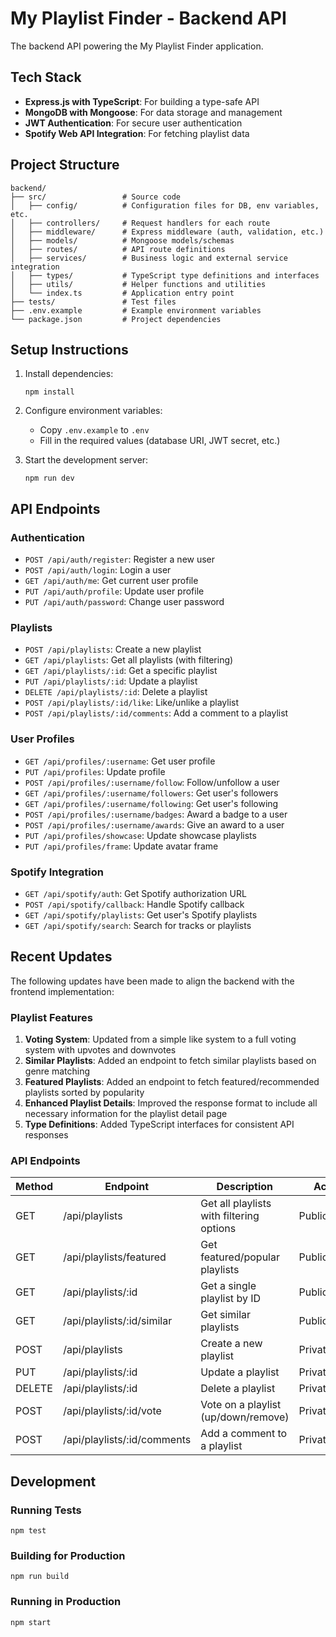 # My Playlist Finder - Backend API

The backend API powering the My Playlist Finder application.

## Tech Stack

- **Express.js with TypeScript**: For building a type-safe API
- **MongoDB with Mongoose**: For data storage and management
- **JWT Authentication**: For secure user authentication
- **Spotify Web API Integration**: For fetching playlist data

## Project Structure

```
backend/
├── src/                 # Source code
│   ├── config/          # Configuration files for DB, env variables, etc.
│   ├── controllers/     # Request handlers for each route
│   ├── middleware/      # Express middleware (auth, validation, etc.)
│   ├── models/          # Mongoose models/schemas
│   ├── routes/          # API route definitions
│   ├── services/        # Business logic and external service integration
│   ├── types/           # TypeScript type definitions and interfaces
│   ├── utils/           # Helper functions and utilities
│   └── index.ts         # Application entry point
├── tests/               # Test files
├── .env.example         # Example environment variables
└── package.json         # Project dependencies
```

## Setup Instructions

1. Install dependencies:

   ```
   npm install
   ```

2. Configure environment variables:

   - Copy `.env.example` to `.env`
   - Fill in the required values (database URI, JWT secret, etc.)

3. Start the development server:
   ```
   npm run dev
   ```

## API Endpoints

### Authentication

- `POST /api/auth/register`: Register a new user
- `POST /api/auth/login`: Login a user
- `GET /api/auth/me`: Get current user profile
- `PUT /api/auth/profile`: Update user profile
- `PUT /api/auth/password`: Change user password

### Playlists

- `POST /api/playlists`: Create a new playlist
- `GET /api/playlists`: Get all playlists (with filtering)
- `GET /api/playlists/:id`: Get a specific playlist
- `PUT /api/playlists/:id`: Update a playlist
- `DELETE /api/playlists/:id`: Delete a playlist
- `POST /api/playlists/:id/like`: Like/unlike a playlist
- `POST /api/playlists/:id/comments`: Add a comment to a playlist

### User Profiles

- `GET /api/profiles/:username`: Get user profile
- `PUT /api/profiles`: Update profile
- `POST /api/profiles/:username/follow`: Follow/unfollow a user
- `GET /api/profiles/:username/followers`: Get user's followers
- `GET /api/profiles/:username/following`: Get user's following
- `POST /api/profiles/:username/badges`: Award a badge to a user
- `POST /api/profiles/:username/awards`: Give an award to a user
- `PUT /api/profiles/showcase`: Update showcase playlists
- `PUT /api/profiles/frame`: Update avatar frame

### Spotify Integration

- `GET /api/spotify/auth`: Get Spotify authorization URL
- `POST /api/spotify/callback`: Handle Spotify callback
- `GET /api/spotify/playlists`: Get user's Spotify playlists
- `GET /api/spotify/search`: Search for tracks or playlists

## Recent Updates

The following updates have been made to align the backend with the frontend implementation:

### Playlist Features

1. **Voting System**: Updated from a simple like system to a full voting system with upvotes and downvotes
2. **Similar Playlists**: Added an endpoint to fetch similar playlists based on genre matching
3. **Featured Playlists**: Added an endpoint to fetch featured/recommended playlists sorted by popularity
4. **Enhanced Playlist Details**: Improved the response format to include all necessary information for the playlist detail page
5. **Type Definitions**: Added TypeScript interfaces for consistent API responses

### API Endpoints

| Method | Endpoint                    | Description                              | Access         |
| ------ | --------------------------- | ---------------------------------------- | -------------- |
| GET    | /api/playlists              | Get all playlists with filtering options | Public         |
| GET    | /api/playlists/featured     | Get featured/popular playlists           | Public         |
| GET    | /api/playlists/:id          | Get a single playlist by ID              | Public/Private |
| GET    | /api/playlists/:id/similar  | Get similar playlists                    | Public         |
| POST   | /api/playlists              | Create a new playlist                    | Private        |
| PUT    | /api/playlists/:id          | Update a playlist                        | Private        |
| DELETE | /api/playlists/:id          | Delete a playlist                        | Private        |
| POST   | /api/playlists/:id/vote     | Vote on a playlist (up/down/remove)      | Private        |
| POST   | /api/playlists/:id/comments | Add a comment to a playlist              | Private        |

## Development

### Running Tests

```
npm test
```

### Building for Production

```
npm run build
```

### Running in Production

```
npm start
```
